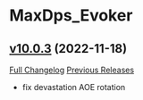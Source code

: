 # MaxDps_Evoker

## [v10.0.3](https://github.com/kaminaris/MaxDps-Evoker/tree/v10.0.3) (2022-11-18)
[Full Changelog](https://github.com/kaminaris/MaxDps-Evoker/compare/v10.0.2...v10.0.3) [Previous Releases](https://github.com/kaminaris/MaxDps-Evoker/releases)

- fix devastation AOE rotation  
